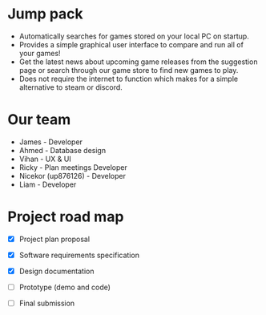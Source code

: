 # Jump pack
- Automatically searches for games stored on your local PC on startup.
- Provides a simple graphical user interface to compare and run all of 
your games!
- Get the latest news about upcoming game releases from the suggestion 
page or search through our game store to find new games to play.
- Does not require the internet to function which makes for a simple 
alternative to steam or discord.

# Our team
 - James - Developer
 - Ahmed - Database design
 - Vihan - UX & UI
 - Ricky - Plan meetings Developer
 - Nicekor (up876126)	- Developer
 - Liam - Developer

# Project road map
 - [x] Project plan proposal
 - [x] Software requirements specification
 - [x] Design documentation
 - [ ] Prototype (demo and code)
 - [ ] Final submission 

